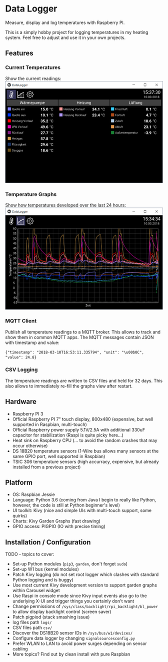 # Data Logger
Measure, display and log temperatures with Raspberry PI.

This is a simply hobby project for logging temperatures in my heating system. Feel free to adjust and use it in your own projects.

## Features

### Current Temperatures
Show the current readings:
![Measurements View](screenshots/measurements.png)

### Temperature Graphs
Show how temperatures developed over the last 24 hours:
![Graphs View](screenshots/graphs.png)

### MQTT Client
Publish all temperature readings to a MQTT broker. This allows to track and show them in common MQTT apps.
The MQTT messages contain JSON with timestamp and value:

    {"timestamp": "2018-03-10T16:53:11.335794", "unit": "\u00b0C", "value": 24.8}

### CSV Logging
The temperature readings are written to CSV files and held for 32 days. This also allows to immediately re-fill the graphs view after restart.

## Hardware

- Raspberry PI 3
- Official Raspberry PI 7" touch display, 800x480 (expensive, but well supported in Raspbian, multi-touch)
- Official Raspberry power supply 5.1V/2.5A with additional 330uF capacitor for stabilization (Raspi is quite picky here...)
- Heat sink on Raspberry CPU (... to avoid the random crashes that may occur otherwise)
- DS 18B20 temperature sensors (1-Wire bus allows many sensors at the same GPIO port, well supported in Raspbian)
- TSIC 306 temperature sensors (high accurracy, expensive, but already installed from a previous project)

## Platform

- OS: Raspbian Jessie
- Language: Python 3.6 (coming from Java I begin to really like Python, however, the code is still at Python beginner's level)
- UI toolkit: Kivy (nice and simple UIs with multi-touch support, some quirks)
- Charts: Kivy Garden Graphs (fast drawing)
- GPIO access: PIGPIO (IO with precise timing)

## Installation / Configuration

TODO - topics to cover:
- Set-up Python modules (`pip3`, `garden`, don't forget `sudo`)
- Set-up W1 bus (kernel modules)
- Patch Kivy logging (do not set root logger which clashes with standard Python logging and is buggy)
- Use most current Kivy development version to support garden graphs within Carousel widget
- Use Raspi in console mode since Kivy input events also go to the underlying X-UI and trigger things you certainly don't want
- Change permissions of `/sys/class/backlight/rpi_backlight/bl_power` to allow display backlight control (screen saver)
- Patch pigpiod (stack smashing issue)
- log files path `logs/`
- CSV files path `csv/`
- Discover the DS18B20 sensor IDs in `/sys/bus/w1/devices/` 
- Configure data logger by changing `signalsourcesconfig.py`
- Prefer WLAN to LAN to avoid power surges depending on sensor cabling
- More topics? Find out by clean install with pure Raspbian
